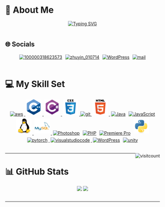 <!-- ### Hi there 👋 -->
# 💫 About Me

<div align = "center">
<a href="https://git.io/typing-svg"><img src="https://readme-typing-svg.demolab.com?font=Fira+Code&pause=1000&color=FAA356&width=435&lines=Hi!+I'm+Kuo%2CChih-En+from+Taiwan.;+My+nickname+is+GuoZhuyin.;I+am+studying+at+Asia+University." alt="Typing SVG"></a>
</div>
<br/>

## 🌐 Socials

<div align = "center">
<a href="https://fb.com/100000318623573" target="blank"><img src="https://raw.githubusercontent.com/rahuldkjain/github-profile-readme-generator/master/src/images/icons/Social/facebook.svg" alt="100000318623573" height="40" width="40" style="margin: 3px"/></a>
<a href="https://instagram.com/zhuyin_010714" target="blank"><img src="https://raw.githubusercontent.com/rahuldkjain/github-profile-readme-generator/master/src/images/icons/Social/instagram.svg" alt="zhuyin_010714" height="40" width="40" style="margin: 3px"/></a>
<a href="http://zhuyin.epizy.com/" target="_blank"><img  src="https://profilinator.rishav.dev/skills-assets/wordpress.png" alt="WordPress" height="40" style="margin: 3px"/></a>
<a href="mailto:zhuyin124.work@aol.com"><img src="https://www.svgrepo.com/show/513836/mail.svg" alt="mail" height="40" style="margin: 3px"/></a>

</div>
<br/>

# 💻 My Skill Set

<div align="center">
<a href="https://aws.amazon.com" target="_blank" rel="noreferrer"> <img src="https://skillicons.dev/icons?i=aws" alt="aws" height="50" style="margin: 3px"/> </a>
<a href="https://www.w3schools.com/cpp/" target="_blank" rel="noreferrer"> <img src="https://raw.githubusercontent.com/devicons/devicon/master/icons/cplusplus/cplusplus-original.svg" alt="cplusplus" height="50" style="margin: 3px"/> </a>
<a href="https://www.w3schools.com/cs/" target="_blank" rel="noreferrer"> <img src="https://raw.githubusercontent.com/devicons/devicon/master/icons/csharp/csharp-original.svg" alt="csharp" height="50" style="margin: 3px"/> </a>
<a href="https://www.w3schools.com/css/" target="_blank" rel="noreferrer"> <img src="https://raw.githubusercontent.com/devicons/devicon/master/icons/css3/css3-original-wordmark.svg" alt="css3" height="50" style="margin: 3px"/> </a>
<a href="https://git-scm.com/" target="_blank" rel="noreferrer"> <img src="https://www.vectorlogo.zone/logos/git-scm/git-scm-icon.svg" alt="git" height="50"/> </a>
<a href="https://www.w3.org/html/" target="_blank" rel="noreferrer"> <img src="https://raw.githubusercontent.com/devicons/devicon/master/icons/html5/html5-original-wordmark.svg" alt="html5" height="50" style="margin: 3px"/> </a>
<a href="https://www.java.com" target="_blank"><img style="margin: 3px" src="https://cdn.jsdelivr.net/gh/devicons/devicon/icons/java/java-original.svg" alt="Java" height="50" /></a>
<a href="https://www.javascript.com/" target="_blank"><img style="margin: 3px" src="https://skillicons.dev/icons?i=js" alt="JavaScript" height="50" /></a>
<a href="https://www.linux.org/" target="_blank" rel="noreferrer"> <img src="https://raw.githubusercontent.com/devicons/devicon/master/icons/linux/linux-original.svg" alt="linux" height="50" style="margin: 3px"/> </a>
<a href="https://www.mysql.com/" target="_blank" rel="noreferrer"> <img src="https://raw.githubusercontent.com/devicons/devicon/master/icons/mysql/mysql-original-wordmark.svg" alt="mysql" height="50" style="margin: 3px"/> </a>
<a href="https://www.adobe.com/products/photoshop.html" target="_blank"><img style="margin: 3px" src="https://skillicons.dev/icons?i=ps" alt="Photoshop" height="50" /></a>
<a href="https://www.php.net/" target="_blank"><img style="margin: 3px" src="https://profilinator.rishav.dev/skills-assets/php-original.svg" alt="PHP" height="50" /></a>  
<a href="https://www.adobe.com/products/premiere.html" target="_blank"><img style="margin: 3px" src="https://skillicons.dev/icons?i=pr" alt="Premiere Pro" height="50" /></a>  
<a href="https://www.python.org" target="_blank" rel="noreferrer"> <img src="https://raw.githubusercontent.com/devicons/devicon/master/icons/python/python-original.svg" alt="python" height="50" style="margin: 3px"/> </a>
<a href="https://pytorch.org/" target="_blank" rel="noreferrer"> <img src="https://www.vectorlogo.zone/logos/pytorch/pytorch-icon.svg" alt="pytorch" height="50" style="margin: 3px"/> </a>
<a href="https://code.visualstudio.com/" target="_blank" rel="noreferrer"> <img src="https://cdn.jsdelivr.net/gh/devicons/devicon/icons/vscode/vscode-original.svg" alt="visualstudiocode" height="50" style="margin: 3px"/> </a>
<a href="https://wordpress.com/" target="_blank"><img style="margin: 3px" src="https://cdn.jsdelivr.net/gh/devicons/devicon/icons/wordpress/wordpress-original.svg" alt="WordPress" height="50" /></a>
<a href="https://unity.com/" target="_blank" rel="noreferrer"> <img src="https://cdn.jsdelivr.net/gh/devicons/devicon/icons/unity/unity-original.svg" alt="unity" height="50" style="margin: 3px"/> </a>
</div>
<br/>

<div align="center">
<a href="https://visitcount.itsvg.in" target="_blank" rel="noreferrer"> <img align="right" src="https://visitcount.itsvg.in/api?id=GuoZhuyin&icon=0&color=2" alt="visitcount" /> </a>

---
</div>

# 📊 GitHub Stats

<div align="center">
<img src="https://github-readme-stats.vercel.app/api?username=GuoZhuyin&theme=github_dark&hide_border=true&include_all_commits=true&count_private=true&show_icons=true" height="200">
<img src="https://github-readme-stats.vercel.app/api/top-langs/?username=GuoZhuyin&theme=github_dark&hide_border=true&include_all_commits=true&count_private=true&layout=donut" height="200">
<div align="center">
<br/>

---

<!-- Proudly created with GPRM ( https://gprm.itsvg.in ) -->
<!--
**GuoZhuyin/GuoZhuyin** is a ✨ _special_ ✨ repository because its `README.md` (this file) appears on your GitHub profile.

Here are some ideas to get you started:

- 🔭 I’m currently working on ...
- 🌱 I’m currently learning ...
- 👯 I’m looking to collaborate on ...
- 🤔 I’m looking for help with ...
- 💬 Ask me about ...
- 📫 How to reach me: ...
- 😄 Pronouns: ...
- ⚡ Fun fact: ...
-->
